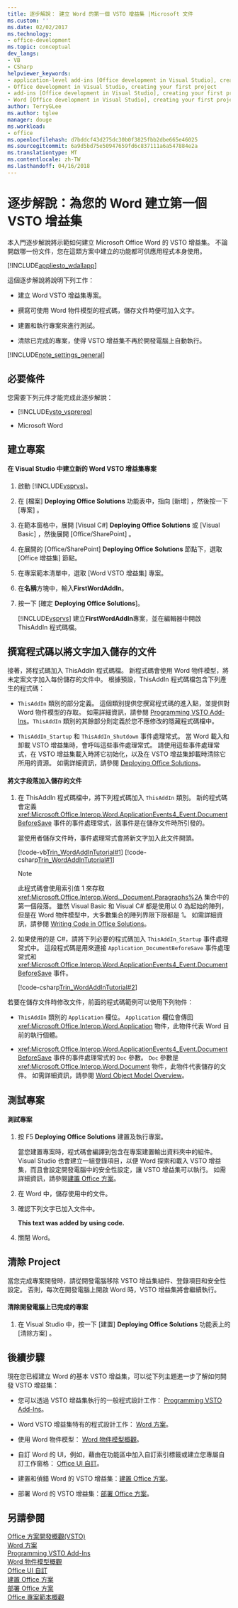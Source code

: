 ```yaml
---
title: 逐步解說： 建立 Word 的第一個 VSTO 增益集 |Microsoft 文件
ms.custom: ''
ms.date: 02/02/2017
ms.technology:
- office-development
ms.topic: conceptual
dev_langs:
- VB
- CSharp
helpviewer_keywords:
- application-level add-ins [Office development in Visual Studio], creating your first project
- Office development in Visual Studio, creating your first project
- add-ins [Office development in Visual Studio], creating your first project
- Word [Office development in Visual Studio], creating your first project
author: TerryGLee
ms.author: tglee
manager: douge
ms.workload:
- office
ms.openlocfilehash: d7bddcf43d275dc30b0f3825fbb2dbe665e46025
ms.sourcegitcommit: 6a9d5bd75e50947659fd6c837111a6a547884e2a
ms.translationtype: MT
ms.contentlocale: zh-TW
ms.lasthandoff: 04/16/2018
---
```

# <a name="walkthrough-creating-your-first-vsto-add-in-for-word"></a>逐步解說：為您的 Word 建立第一個 VSTO 增益集
  本入門逐步解說將示範如何建立 Microsoft Office Word 的 VSTO 增益集。 不論開啟哪一份文件，您在這類方案中建立的功能都可供應用程式本身使用。  
  
 [!INCLUDE[appliesto_wdallapp](../vsto/includes/appliesto-wdallapp-md.md)]  
  
 這個逐步解說將說明下列工作：  
  
-   建立 Word VSTO 增益集專案。  
  
-   撰寫可使用 Word 物件模型的程式碼，儲存文件時便可加入文字。  
  
-   建置和執行專案來進行測試。  
  
-   清除已完成的專案，使得 VSTO 增益集不再於開發電腦上自動執行。  
  
 [!INCLUDE[note_settings_general](../sharepoint/includes/note-settings-general-md.md)]  
  
## <a name="prerequisites"></a>必要條件  
 您需要下列元件才能完成此逐步解說：  
  
-   [!INCLUDE[vsto_vsprereq](../vsto/includes/vsto-vsprereq-md.md)]  
  
-   Microsoft Word  
  
## <a name="creating-the-project"></a>建立專案  
  
#### <a name="to-create-a-new-word-vsto-add-in-project-in-visual-studio"></a>在 Visual Studio 中建立新的 Word VSTO 增益集專案  
  
1.  啟動 [!INCLUDE[vsprvs](../sharepoint/includes/vsprvs-md.md)]。  
  
2.  在 [檔案] **Deploying Office Solutions** 功能表中，指向 [新增] ，然後按一下 [專案] 。  
  
3.  在範本窗格中，展開 [Visual C#] **Deploying Office Solutions** 或 [Visual Basic] ，然後展開 [Office/SharePoint] 。  
  
4.  在展開的 [Office/SharePoint] **Deploying Office Solutions** 節點下，選取 [Office 增益集]  節點。  
  
5.  在專案範本清單中，選取 [Word VSTO 增益集] 專案。  
  
6.  在**名稱**方塊中，輸入**FirstWordAddIn**。  
  
7.  按一下 [確定 **Deploying Office Solutions**]。  
  
     [!INCLUDE[vsprvs](../sharepoint/includes/vsprvs-md.md)] 建立**FirstWordAddIn**專案，並在編輯器中開啟 ThisAddIn 程式碼檔。  
  
## <a name="writing-code-to-add-text-to-the-saved-document"></a>撰寫程式碼以將文字加入儲存的文件  
 接著，將程式碼加入 ThisAddIn 程式碼檔。 新程式碼會使用 Word 物件模型，將未定案文字加入每份儲存的文件中。 根據預設，ThisAddIn 程式碼檔包含下列產生的程式碼：  
  
-   `ThisAddIn` 類別的部分定義。 這個類別提供您撰寫程式碼的進入點，並提供對 Word 物件模型的存取。 如需詳細資訊，請參閱 [Programming VSTO Add-Ins](../vsto/programming-vsto-add-ins.md)。`ThisAddIn` 類別的其餘部分則定義於您不應修改的隱藏程式碼檔中。  
  
-   `ThisAddIn_Startup` 和 `ThisAddIn_Shutdown` 事件處理常式。 當 Word 載入和卸載 VSTO 增益集時，會呼叫這些事件處理常式。 請使用這些事件處理常式，在 VSTO 增益集載入時將它初始化，以及在 VSTO 增益集卸載時清除它所用的資源。 如需詳細資訊，請參閱 [Deploying Office Solutions](../vsto/events-in-office-projects.md)。  
  
#### <a name="to-add-a-paragraph-of-text-to-the-saved-document"></a>將文字段落加入儲存的文件  
  
1.  在 ThisAddIn 程式碼檔中，將下列程式碼加入 `ThisAddIn` 類別。 新的程式碼會定義 <xref:Microsoft.Office.Interop.Word.ApplicationEvents4_Event.DocumentBeforeSave> 事件的事件處理常式，該事件是在儲存文件時所引發的。  
  
     當使用者儲存文件時，事件處理常式會將新文字加入此文件開頭。  
  
     [!code-vb[Trin_WordAddInTutorial#1](../vsto/codesnippet/VisualBasic/FirstWordAddIn/ThisAddIn.vb#1)]
     [!code-csharp[Trin_WordAddInTutorial#1](../vsto/codesnippet/CSharp/FirstWordAddIn/ThisAddIn.cs#1)]  
  
    > [!NOTE]  
    >  此程式碼會使用索引值 1 來存取 <xref:Microsoft.Office.Interop.Word._Document.Paragraphs%2A> 集合中的第一個段落。 雖然 Visual Basic 和 Visual C# 都是使用以 0 為起始的陣列，但是在 Word 物件模型中，大多數集合的陣列界限下限都是 1。 如需詳細資訊，請參閱 [Writing Code in Office Solutions](../vsto/writing-code-in-office-solutions.md)。  
  
2.  如果使用的是 C#，請將下列必要的程式碼加入 `ThisAddIn_Startup` 事件處理常式中。 這段程式碼是用來連接 `Application_DocumentBeforeSave` 事件處理常式和 <xref:Microsoft.Office.Interop.Word.ApplicationEvents4_Event.DocumentBeforeSave> 事件。  
  
     [!code-csharp[Trin_WordAddInTutorial#2](../vsto/codesnippet/CSharp/FirstWordAddIn/ThisAddIn.cs#2)]  
  
 若要在儲存文件時修改文件，前面的程式碼範例可以使用下列物件：  
  
-   `ThisAddIn` 類別的 `Application` 欄位。 `Application` 欄位會傳回 <xref:Microsoft.Office.Interop.Word.Application> 物件，此物件代表 Word 目前的執行個體。  
  
-   <xref:Microsoft.Office.Interop.Word.ApplicationEvents4_Event.DocumentBeforeSave> 事件的事件處理常式的 `Doc` 參數。 `Doc` 參數是 <xref:Microsoft.Office.Interop.Word.Document> 物件，此物件代表儲存的文件。 如需詳細資訊，請參閱 [Word Object Model Overview](../vsto/word-object-model-overview.md)。  
  
## <a name="testing-the-project"></a>測試專案  
  
#### <a name="to-test-the-project"></a>測試專案  
  
1.  按 F5 **Deploying Office Solutions** 建置及執行專案。  
  
     當您建置專案時，程式碼會編譯到包含在專案建置輸出資料夾中的組件。 Visual Studio 也會建立一組登錄項目，以便 Word 探索和載入 VSTO 增益集，而且會設定開發電腦中的安全性設定，讓 VSTO 增益集可以執行。 如需詳細資訊，請參閱[建置 Office 方案](../vsto/building-office-solutions.md)。  
  
2.  在 Word 中，儲存使用中的文件。  
  
3.  確認下列文字已加入文件中。  
  
     **This text was added by using code.**  
  
4.  關閉 Word。  
  
## <a name="cleaning-up-the-project"></a>清除 Project  
 當您完成專案開發時，請從開發電腦移除 VSTO 增益集組件、登錄項目和安全性設定。 否則，每次在開發電腦上開啟 Word 時，VSTO 增益集將會繼續執行。  
  
#### <a name="to-clean-up-the-completed-project-on-your-development-computer"></a>清除開發電腦上已完成的專案  
  
1.  在 Visual Studio 中，按一下 [建置] **Deploying Office Solutions** 功能表上的 [清除方案] 。  
  
## <a name="next-steps"></a>後續步驟  
 現在您已經建立 Word 的基本 VSTO 增益集，可以從下列主題進一步了解如何開發 VSTO 增益集：  
  
-   您可以透過 VSTO 增益集執行的一般程式設計工作： [Programming VSTO Add-Ins](../vsto/programming-vsto-add-ins.md)。  
  
-   Word VSTO 增益集特有的程式設計工作： [Word 方案](../vsto/word-solutions.md)。  
  
-   使用 Word 物件模型： [Word 物件模型概觀](../vsto/word-object-model-overview.md)。  
  
-   自訂 Word 的 UI，例如，藉由在功能區中加入自訂索引標籤或建立您專屬自訂工作窗格： [Office UI 自訂](../vsto/office-ui-customization.md)。  
  
-   建置和偵錯 Word 的 VSTO 增益集：[建置 Office 方案](../vsto/building-office-solutions.md)。  
  
-   部署 Word 的 VSTO 增益集：[部署 Office 方案](../vsto/deploying-an-office-solution.md)。  
  
## <a name="see-also"></a>另請參閱  
 [Office 方案開發概觀&#40;VSTO&#41;](../vsto/office-solutions-development-overview-vsto.md)   
 [Word 方案](../vsto/word-solutions.md)   
 [Programming VSTO Add-Ins](../vsto/programming-vsto-add-ins.md)   
 [Word 物件模型概觀](../vsto/word-object-model-overview.md)   
 [Office UI 自訂](../vsto/office-ui-customization.md)   
 [建置 Office 方案](../vsto/building-office-solutions.md)   
 [部署 Office 方案](../vsto/deploying-an-office-solution.md)   
 [Office 專案範本概觀](../vsto/office-project-templates-overview.md)  
  
  